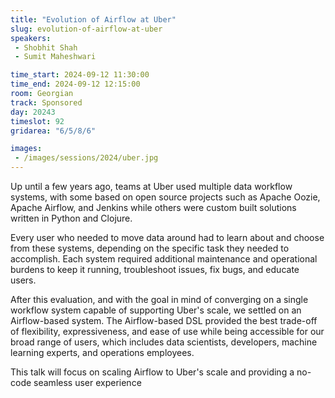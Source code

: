 ```yaml
---
title: "Evolution of Airflow at Uber"
slug: evolution-of-airflow-at-uber
speakers:
 - Shobhit Shah
 - Sumit Maheshwari

time_start: 2024-09-12 11:30:00
time_end: 2024-09-12 12:15:00
room: Georgian
track: Sponsored
day: 20243
timeslot: 92
gridarea: "6/5/8/6"

images: 
 - /images/sessions/2024/uber.jpg
---
```


Up until a few years ago, teams at Uber used multiple data workflow systems, with some based on open source projects such as Apache Oozie, Apache Airflow, and Jenkins while others were custom built solutions written in Python and Clojure. 
  
Every user who needed to move data around had to learn about and choose from these systems, depending on the specific task they needed to accomplish. Each system required additional maintenance and operational burdens to keep it running, troubleshoot issues, fix bugs, and educate users. 
 
 
 
 After this evaluation, and with the goal in mind of converging on a single workflow system capable of supporting Uber's scale, we settled on an Airflow-based system. The Airflow-based DSL provided the best trade-off of flexibility, expressiveness, and ease of use while being accessible for our broad range of users, which includes data scientists, developers, machine learning experts, and operations employees.
 
 
 
 This talk will focus on scaling Airflow to Uber's scale and providing a no-code seamless user experience
